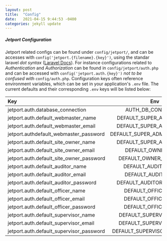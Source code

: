 ```yaml
---
layout: post
title:  "Config"
date:   2021-04-15 9:44:53 -0400
categories: jekyll update
---
```

##### Jetport Configuration

Jetport related configs can be found under `config/jetport/`, and can be accesses with `config('jetport.{filename}.{key}')`, using the standar laravel  *dot syntax* ([Laravel Docs](https://laravel.com/docs/8.x/configuration)). For instance configurations related to *Authentication* and *Authorization* can be found in `config/jetport/auth.php` and can be accessed with `config('jetport.auth.{key}')` *not to be confused with* `config/auth.php`. Configuration keys often reference environment variables, which can be set in your application's `.env` file. The current defaults and their corresponding `.env` keys will be listed below:

|   Key         | Env           | Default  |
| :------------- |:-------------:| -----:|
| jetport.auth.database_connection | AUTH_DB_CONNECTION | `mysql` |
| jetport.auth.default_webmaster_name | DEFAULT_SUPER_ADMIN_NAME     |  `Super Admin` |
| jetport.auth.default_webmaster_email | DEFAULT_SUPER_ADMIN_EMAIL |`admin@admin.com` |
| jetport.authdefault_webmaster_password | DEFAULT_SUPER_ADMIN_PASSWORD |`secret` |
| jetport.auth.default_site_owner_name | DEFAULT_SUPER_ADMIN_EMAIL |`admin@admin.com` |
| jetport.auth.default_site_owner_email | DEFAULT_OWNER_EMAIL |`owner@admin.com` |
| jetport.auth.default_site_owner_password | DEFAULT_OWNER_PASSWORD |`secret` |
| jetport.auth.default_auditor_name | DEFAULT_AUDITOR_NAME |`Auditor` |
| jetport.auth.default_auditor_email | DEFAULT_AUDITOR_EMAI |`auditor@admin.com` |
| jetport.auth.default_auditor_password |DEFAULT_AUDITOR_PASSWORD |`secret` |
| jetport.auth.default_officer_name | DEFAULT_OFFICER_NAME |`Client` |
| jetport.auth.default_officer_email | DEFAULT_OFFICER_EMAIL |`client@example.com` |
| jetport.auth.default_officer_password | DEFAULT_OFFICER_EMAIL |`secret` |
| jetport.auth.default_supervisor_name | DEFAULT_SUPERVISOR_NAME |`Supervisor` |
| jetport.auth.default_supervisor_email | DEFAULT_SUPERVISOR_EMAIL |`supervisor@example.com` |
| jetport.auth.default_supervisor_password | DEFAULT_SUPERVISOR_PASSWORD |`secret` |
